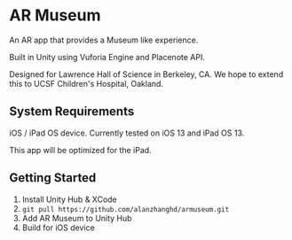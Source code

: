 # AR Museum
An AR app that provides a Museum like experience.

Built in Unity using Vuforia Engine and Placenote API.

Designed for Lawrence Hall of Science in Berkeley, CA. We hope to extend this to UCSF Children's Hospital, Oakland.

## System Requirements
iOS / iPad OS device. Currently tested on iOS 13 and iPad OS 13.

This app will be optimized for the iPad.

## Getting Started
1. Install Unity Hub & XCode
2. `git pull https://github.com/alanzhanghd/armuseum.git`
3. Add AR Museum to Unity Hub
4. Build for iOS device
